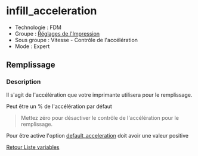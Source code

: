 # infill_acceleration

* Technologie : FDM
* Groupe : [Réglages de l'Impression](../print_settings/print_settings.md)
* Sous groupe : Vitesse - Contrôle de l'accélération
* Mode : Expert

## Remplissage

### Description

Il s'agit de l'accélération que votre imprimante utilisera pour le remplissage.

Peut être un % de l'accélération par défaut

> Mettez zéro pour désactiver le contrôle de l'accélération pour le remplissage.

Pour être active l'option [default_acceleration](default_acceleration.md) doit avoir une valeur positive

[Retour Liste variables](variable_list.md)